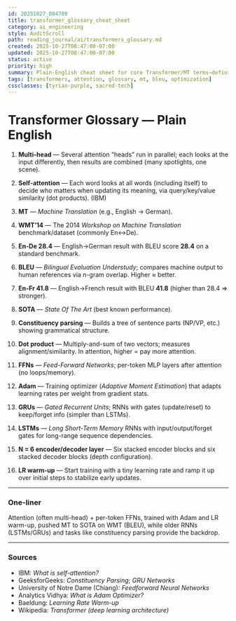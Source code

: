 ```yaml
---
id: 20251027_084700
title: transformer_glossary_cheat_sheet
category: ai_engineering
style: AuditScroll
path: reading_journal/ai/transformers_glossary.md
created: 2025-10-27T08:47:00-07:00
updated: 2025-10-27T08:47:00-07:00
status: active
priority: high
summary: Plain-English cheat sheet for core Transformer/MT terms—definitions, one-liner, and sources.
tags: [transformers, attention, glossary, mt, bleu, optimization]
cssclasses: [tyrian-purple, sacred-tech]
---
```


# Transformer Glossary — Plain English

1. **Multi-head** — Several attention “heads” run in parallel; each looks at the input differently, then results are combined (many spotlights, one scene).

2. **Self-attention** — Each word looks at all words (including itself) to decide who matters when updating its meaning, via query/key/value similarity (dot products). (IBM)

3. **MT** — *Machine Translation* (e.g., English → German).

4. **WMT’14** — The 2014 *Workshop on Machine Translation* benchmark/dataset (commonly En↔De).

5. **En-De 28.4** — English→German result with BLEU score **28.4** on a standard benchmark.

6. **BLEU** — *Bilingual Evaluation Understudy*; compares machine output to human references via n-gram overlap. Higher ≈ better.

7. **En-Fr 41.8** — English→French result with BLEU **41.8** (higher than 28.4 ⇒ stronger).

8. **SOTA** — *State Of The Art* (best known performance).

9. **Constituency parsing** — Builds a tree of sentence parts (NP/VP, etc.) showing grammatical structure.

10. **Dot product** — Multiply-and-sum of two vectors; measures alignment/similarity. In attention, higher = pay more attention.

11. **FFNs** — *Feed-Forward Networks*; per-token MLP layers after attention (no loops/memory).

12. **Adam** — Training optimizer (*Adaptive Moment Estimation*) that adapts learning rates per weight from gradient stats.

13. **GRUs** — *Gated Recurrent Units*; RNNs with gates (update/reset) to keep/forget info (simpler than LSTMs).

14. **LSTMs** — *Long Short-Term Memory* RNNs with input/output/forget gates for long-range sequence dependencies.

15. **N = 6 encoder/decoder layer** — Six stacked encoder blocks and six stacked decoder blocks (depth configuration).

16. **LR warm-up** — Start training with a tiny learning rate and ramp it up over initial steps to stabilize early updates.

---

### One-liner
Attention (often multi-head) + per-token FFNs, trained with Adam and LR warm-up, pushed MT to SOTA on WMT (BLEU), while older RNNs (LSTMs/GRUs) and tasks like constituency parsing provide the backdrop.

---

### Sources
- IBM: *What is self-attention?*  
- GeeksforGeeks: *Constituency Parsing*; *GRU Networks*  
- University of Notre Dame (Chiang): *Feedforward Neural Networks*  
- Analytics Vidhya: *What is Adam Optimizer?*  
- Baeldung: *Learning Rate Warm-up*  
- Wikipedia: *Transformer (deep learning architecture)*
```